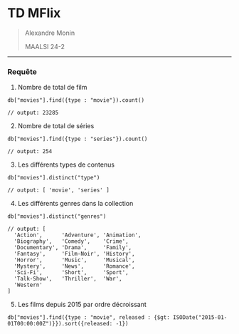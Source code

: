 # TD MFlix
> Alexandre Monin
>
> MAALSI 24-2

---

### Requête

1. Nombre de total de film 
```
db["movies"].find({type : "movie"}).count()

// output: 23285
```

2. Nombre de total de séries 
```
db["movies"].find({type : "series"}).count()

// output: 254
```

3. Les différents types de contenus
```
db["movies"].distinct("type")

// output: [ 'movie', 'series' ] 
```

4. Les différents genres dans la collection
```
db["movies"].distinct("genres")

// output: [
  'Action',      'Adventure', 'Animation',
  'Biography',   'Comedy',    'Crime',
  'Documentary', 'Drama',     'Family',
  'Fantasy',     'Film-Noir', 'History',
  'Horror',      'Music',     'Musical',
  'Mystery',     'News',      'Romance',
  'Sci-Fi',      'Short',     'Sport',
  'Talk-Show',   'Thriller',  'War',
  'Western'
]
```

5. Les films depuis 2015 par ordre décroissant
```
db["movies"].find({type : "movie", released : {$gt: ISODate("2015-01-01T00:00:00Z")}}).sort({released: -1})

```